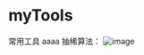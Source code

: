 # myTools
常用工具
aaaa
抽稀算法：
![image](https://user-images.githubusercontent.com/41236579/56377159-554a4000-623c-11e9-9bb3-83de0787f4f6.png)
